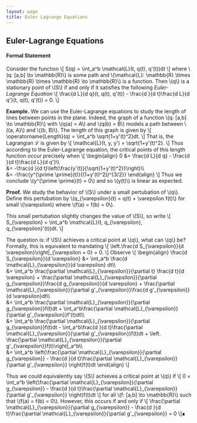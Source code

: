 ```yaml
---
layout: page
title: Euler Lagrange Equations
---
```


<!-- FOCUS ON 1D CASE HERE -->

## Euler-Lagrange Equations

#### Formal Statement
Consider the function
\\[
    S(q) = \int_a^b \mathcal{L}(t, q(t), q'(t))dt
\\]
where \\(q: [a,b] \to \mathbb{R}\\) is some path and \\(\mathcal{L}: \mathbb{R} \times \mathbb{R} \times \mathbb{R} \to \mathbb{R}\\) is a function. Then \\(q\\) is a stationary point of \\(S\\) if and only if it satisfies the following *Euler-Lagrange Equation*
\\[
    \frac{d L}{d q}(t, q(t), q'(t)) - \frac{d }{d t}\frac{d L}{d q'}(t, q(t), q'(t)) = 0.
\\]

**Example.**
We can use the Euler-Lagrange equations to study the length of lines between points in the plane. Indeed, the graph of a function \\(q: [a,b] \to \mathbb{R}\\) with \\(q(a) = A\\) and \\(q(b) = B\\) models a path between \\((a, A)\\) and \\((b, B)\\). The length of this graph is given by
\\[
    \operatorname{Length}(q) = \int_a^b \sqrt{1+y'(t)^2}dt.
\\]
That is, the Lagrangian $\mathcal{L}$ is given by
\\[
    \mathcal{L}(t, y, y') = \sqrt{1+y'(t)^2}.
\\]
Thus according to the Euler-Lagrange equation, the critical points of this length function occur precisely when
\\[
\begin{align}
    0 &= \frac{d L}{d q} - \frac{d }{d t}\frac{d L}{d q'}\\\\\
    &= -\frac{d }{d t}\left(\frac{y'(t)}{\sqrt{1+y'(t)^2}}\right)\\\\\
    &= -\frac{y^{\prime \prime}(t)}{(1+y'(t)^2))^{3/2}}
\end{align}
\\]
Thus we conclude \\(y^{\prime \prime}(t) = 0\\) and so \\(y(t)\\) is linear as expected.

**Proof.** We study the behavior of \\(S\\) under a small pertubation of \\(q\\). Define this pertubation by \\(q_{\varepsilon}(t) = q(t) + \varepsilon f(t)\\) for small \\(\varepsilon\\) where \\(f(a) = f(b) = 0\\).

This small pertubation slightly changes the value of \\(S\\), so write
\\[
    S_{\varepsilon} = \int_a^b \mathcal{L}(t, q_{\varepsilon}, q_{\varepsilon}'(t))dt.
\\]

The question is: if \\(S\\) achieves a critical point at \\(q\\), what can \\(q\\) be? Formally, this is equivalent to mandating
\\[
    \left.\frac{d S_{\varepsilon}}{d \varepsilon}\right\|\_{\varepsilon = 0} = 0.
\\]
Observe
\\[
\begin{align}
    \frac{d S_{\varepsilon}}{d \varepsilon}
    &= \int\_a^b \frac{d \mathcal{L}_{\varepsilon}}{d \varepsilon} dt\\\\\
    &= \int\_a^b \frac{\partial \mathcal{L}\_{\varepsilon}}{\partial t} \frac{d t}{d \varepsilon}
    + \frac{\partial \mathcal{L}\_{\varepsilon}}{\partial g\_{\varepsilon}}\frac{d g\_{\varepsilon}}{d \varepsilon}
    + \frac{\partial \mathcal{L}\_{\varepsilon}}{\partial g'\_{\varepsilon}}\frac{d g'\_{\varepsilon}}{d \varepsilon}dt\\\\\
    &= \int\_a^b \frac{\partial \mathcal{L}\_{\varepsilon}}{\partial g\_{\varepsilon}}f(t)dt
    + \int\_a^b\frac{\partial \mathcal{L}\_{\varepsilon}}{\partial g'\_{\varepsilon}}f'(t)dt\\\\\
    &= \int\_a^b \frac{\partial \mathcal{L}\_{\varepsilon}}{\partial g\_{\varepsilon}}f(t)dt
    - \int\_a^b\frac{d }{d t}\frac{\partial \mathcal{L}\_{\varepsilon}}{\partial g'\_{\varepsilon}}f(t)dt
    + \left. \frac{\partial \mathcal{L}\_{\varepsilon}}{\partial g'\_{\varepsilon}}f(t)\right\|\_a^b\\\\\
    &= \int\_a^b \left(\frac{\partial \mathcal{L}\_{\varepsilon}}{\partial g\_{\varepsilon}} - \frac{d }{d t}\frac{\partial \mathcal{L}\_{\varepsilon}}{\partial g'\_{\varepsilon}} \right)f(t)dt
\end{align}
\\]

Thus we could equivalently say \\(S\\) achieves a critical point at \\(q\\) if
\\[
    0 = \int\_a^b \left(\frac{\partial \mathcal{L}\_{\varepsilon}}{\partial g\_{\varepsilon}} - \frac{d }{d t}\frac{\partial \mathcal{L}\_{\varepsilon}}{\partial g'\_{\varepsilon}} \right)f(t)dt
\\]
for all \\(f: [a,b] \to \mathbb{R}\\) such that \\(f(a) = f(b) = 0\\). However, this occurs if and only if
\\[
    \frac{\partial \mathcal{L}\_{\varepsilon}}{\partial g\_{\varepsilon}} - \frac{d }{d t}\frac{\partial \mathcal{L}\_{\varepsilon}}{\partial g'\_{\varepsilon}} = 0
\\]∎